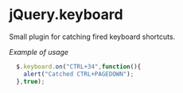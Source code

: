 # jQuery.keyboard
Small plugin for catching fired keyboard shortcuts.

*Example of usage*
```js 
  $.keyboard.on("CTRL+34",function(){
    alert("Catched CTRL+PAGEDOWN");
  },true);
```
